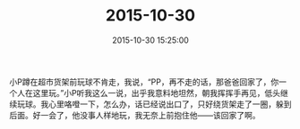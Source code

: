 ﻿---
title: 2015-10-30
date: 2015-10-30 15:25:00
tags:
categories: 爸爸
---
小P蹲在超市货架前玩球不肯走，我说，“PP，再不走的话，那爸爸回家了，你一个人在这里玩。”小P听我这么一说，出乎我意料地坦然，朝我挥挥手再见，低头继续玩球。我心里咯噔一下，怎么办，话已经说出口了，只好绕货架走了一圈，躲到后面。好一会了，他没事人样地玩，我无奈上前抱住他——该回家了啊。